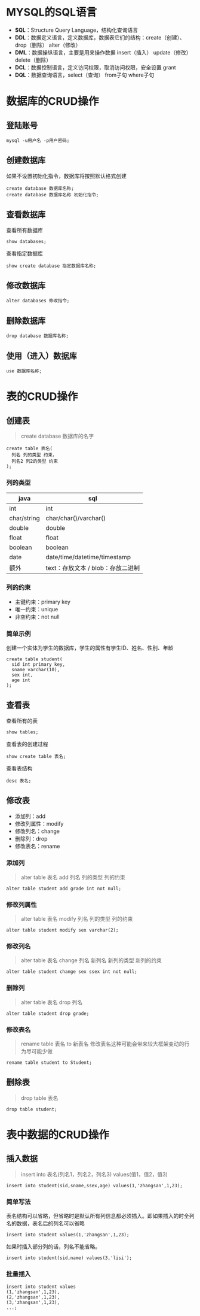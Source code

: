 # MYSQL的SQL语言
- **SQL**：Structure Query Language，结构化查询语言
- **DDL**：数据定义语言，定义数据库，数据表它们的结构：create（创建）、drop（删除） alter（修改）
- **DML**：数据操纵语言，主要是用来操作数据 insert（插入） update（修改） delete（删除）
- **DCL**：数据控制语言，定义访问权限，取消访问权限，安全设置 grant
- **DQL**：数据查询语言，select（查询） from子句 where子句

# 数据库的CRUD操作
## 登陆账号
```
mysql -u用户名 -p用户密码;
```
## 创建数据库
如果不设置初始化指令，数据库将按照默认格式创建
```
create database 数据库名称;
create database 数据库名称 初始化指令;
```
## 查看数据库
查看所有数据库
```
show databases;
```

查看指定数据库
```
show create database 指定数据库名称;
```

## 修改数据库
```
alter databases 修改指令;
```

## 删除数据库
```
drop database 数据库名称;
```
## 使用（进入）数据库
```
use 数据库名称;
```

# 表的CRUD操作
## 创建表
> create database 数据库的名字
```
create table 表名(
  列名 列的类型 约束，
  列名2 列2的类型 约束
);
```

### 列的类型

| java | sql |
| --- | --- |
| int | int |
| char/string | char/char()/varchar() |
| double | double |
| float | float |
| boolean | boolean |
| date | date/time/datetime/timestamp |
| 额外 | text：存放文本 / blob：存放二进制 |

### 列的约束
- 主键约束：primary key
- 唯一约束：unique
- 非空约束：not null

### 简单示例
创建一个实体为学生的数据库，学生的属性有学生ID、姓名、性别、年龄
```
create table student(
  sid int primary key,
  sname varchar(10),
  sex int,
  age int
);
```

## 查看表
查看所有的表
```
show tables;
```
查看表的创建过程
```
show create table 表名;
```
查看表结构
```
desc 表名;
```

## 修改表
- 添加列：add
- 修改列属性：modify
- 修改列名：change
- 删除列：drop
- 修改表名：rename

### 添加列
> alter table 表名 add 列名 列的类型 列的约束
```
alter table student add grade int not null;
```

### 修改列属性
> alter table 表名 modify 列名 列的类型 列的约束
```
alter table student modify sex varchar(2);
```

### 修改列名
> alter table 表名 change 列名 新列名 新列的类型 新列的约束
```
alter table student change sex ssex int not null;
```

### 删除列
> alter table 表名 drop 列名
```
alter table student drop grade;
```

### 修改表名
> rename table 表名 to 新表名
修改表名这种可能会带来较大框架变动的行为尽可能少做
```
rename table student to Student;
```

## 删除表
> drop table 表名
```
drop table student;
```

# 表中数据的CRUD操作
## 插入数据
> insert into 表名(列名1，列名2，列名3) values(值1，值2，值3)
```
insert into student(sid,sname,ssex,age) values(1,'zhangsan',1,23);
```

### 简单写法
表名结构可以省略，但省略时是默认所有列信息都必须插入。即如果插入的时全列名的数据，表名后的列名可以省略
```
insert into student values(1,'zhangsan',1,23);
```
如果时插入部分列的话，列名不能省略。
```
insert into student(sid,name) values(3,'lisi');
```

### 批量插入
```
insert into student values
(1,'zhangsan',1,23),
(2,'zhangsan',1,23),
(3,'zhangsan',1,23),
...;
```
